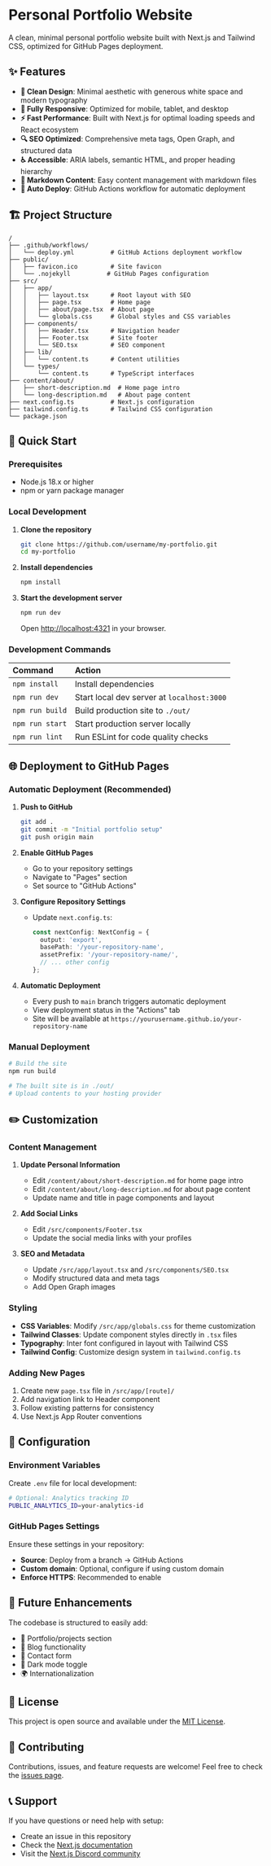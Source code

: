 # Personal Portfolio Website

A clean, minimal personal portfolio website built with Next.js and Tailwind CSS, optimized for GitHub Pages deployment.

## ✨ Features

- **🎨 Clean Design**: Minimal aesthetic with generous white space and modern typography
- **📱 Fully Responsive**: Optimized for mobile, tablet, and desktop
- **⚡ Fast Performance**: Built with Next.js for optimal loading speeds and React ecosystem
- **🔍 SEO Optimized**: Comprehensive meta tags, Open Graph, and structured data
- **♿ Accessible**: ARIA labels, semantic HTML, and proper heading hierarchy
- **📝 Markdown Content**: Easy content management with markdown files
- **🚀 Auto Deploy**: GitHub Actions workflow for automatic deployment

## 🏗️ Project Structure

```text
/
├── .github/workflows/
│   └── deploy.yml          # GitHub Actions deployment workflow
├── public/
│   ├── favicon.ico         # Site favicon
│   └── .nojekyll          # GitHub Pages configuration
├── src/
│   ├── app/
│   │   ├── layout.tsx      # Root layout with SEO
│   │   ├── page.tsx        # Home page
│   │   ├── about/page.tsx  # About page
│   │   └── globals.css     # Global styles and CSS variables
│   ├── components/
│   │   ├── Header.tsx      # Navigation header
│   │   ├── Footer.tsx      # Site footer
│   │   └── SEO.tsx         # SEO component
│   ├── lib/
│   │   └── content.ts      # Content utilities
│   └── types/
│       └── content.ts      # TypeScript interfaces
├── content/about/
│   ├── short-description.md  # Home page intro
│   └── long-description.md   # About page content
├── next.config.ts          # Next.js configuration
├── tailwind.config.ts      # Tailwind CSS configuration
└── package.json
```

## 🚀 Quick Start

### Prerequisites
- Node.js 18.x or higher
- npm or yarn package manager

### Local Development

1. **Clone the repository**
   ```bash
   git clone https://github.com/username/my-portfolio.git
   cd my-portfolio
   ```

2. **Install dependencies**
   ```bash
   npm install
   ```

3. **Start the development server**
   ```bash
   npm run dev
   ```
   Open [http://localhost:4321](http://localhost:4321) in your browser.

### Development Commands

| Command                   | Action                                           |
| :------------------------ | :----------------------------------------------- |
| `npm install`             | Install dependencies                             |
| `npm run dev`             | Start local dev server at `localhost:3000`      |
| `npm run build`           | Build production site to `./out/`               |
| `npm run start`           | Start production server locally                 |
| `npm run lint`            | Run ESLint for code quality checks              |

## 🌐 Deployment to GitHub Pages

### Automatic Deployment (Recommended)

1. **Push to GitHub**
   ```bash
   git add .
   git commit -m "Initial portfolio setup"
   git push origin main
   ```

2. **Enable GitHub Pages**
   - Go to your repository settings
   - Navigate to "Pages" section
   - Set source to "GitHub Actions"

3. **Configure Repository Settings**
   - Update `next.config.ts`:
     ```typescript
     const nextConfig: NextConfig = {
       output: 'export',
       basePath: '/your-repository-name',
       assetPrefix: '/your-repository-name/',
       // ... other config
     };
     ```

4. **Automatic Deployment**
   - Every push to `main` branch triggers automatic deployment
   - View deployment status in the "Actions" tab
   - Site will be available at `https://yourusername.github.io/your-repository-name`

### Manual Deployment

```bash
# Build the site
npm run build

# The built site is in ./out/
# Upload contents to your hosting provider
```

## ✏️ Customization

### Content Management

1. **Update Personal Information**
   - Edit `/content/about/short-description.md` for home page intro
   - Edit `/content/about/long-description.md` for about page content
   - Update name and title in page components and layout

2. **Add Social Links**
   - Edit `/src/components/Footer.tsx`
   - Update the social media links with your profiles

3. **SEO and Metadata**
   - Update `/src/app/layout.tsx` and `/src/components/SEO.tsx`
   - Modify structured data and meta tags
   - Add Open Graph images

### Styling

- **CSS Variables**: Modify `/src/app/globals.css` for theme customization
- **Tailwind Classes**: Update component styles directly in `.tsx` files
- **Typography**: Inter font configured in layout with Tailwind CSS
- **Tailwind Config**: Customize design system in `tailwind.config.ts`

### Adding New Pages

1. Create new `page.tsx` file in `/src/app/[route]/`
2. Add navigation link to Header component
3. Follow existing patterns for consistency
4. Use Next.js App Router conventions

## 🔧 Configuration

### Environment Variables

Create `.env` file for local development:
```bash
# Optional: Analytics tracking ID
PUBLIC_ANALYTICS_ID=your-analytics-id
```

### GitHub Pages Settings

Ensure these settings in your repository:
- **Source**: Deploy from a branch → GitHub Actions
- **Custom domain**: Optional, configure if using custom domain
- **Enforce HTTPS**: Recommended to enable

## 🎯 Future Enhancements

The codebase is structured to easily add:
- 📂 Portfolio/projects section
- 📝 Blog functionality  
- 📧 Contact form
- 🌙 Dark mode toggle
- 🌍 Internationalization

## 📄 License

This project is open source and available under the [MIT License](LICENSE).

## 🤝 Contributing

Contributions, issues, and feature requests are welcome! Feel free to check the [issues page](https://github.com/username/my-portfolio/issues).

## 📞 Support

If you have questions or need help with setup:
- Create an issue in this repository
- Check the [Next.js documentation](https://nextjs.org/docs)
- Visit the [Next.js Discord community](https://discord.gg/nextjs)
